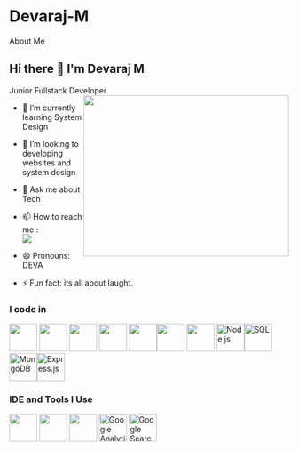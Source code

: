 # Devaraj-M
About Me
## Hi there 👋 I'm Devaraj M

Junior Fullstack Developer
<img align="right" width="370" height="290" src="https://i.pinimg.com/originals/47/f0/34/47f0342cec72b800463bf003eac1257e.gif">
                                                
- 🌱 I’m currently learning System Design
- 👯 I’m looking to developing websites and system design

- 💬 Ask me about Tech
- 📫 How to reach me :
<br />  [<img src="https://img.shields.io/badge/LinkedIn-0077B5?style=for-the-badge&logo=linkedin&logoColor=white" />](https://www.linkedin.com/in/devaraj-m-b2b78221b?utm_source=share&utm_campaign=share_via&utm_content=profile&utm_medium=android_app)

- 😄 Pronouns: DEVA
- ⚡ Fun fact: its all about laught.

### I code in
<img height="50" width="50" src="https://img.icons8.com/color/48/000000/c-programming.png" /> <img height="50" width="50" src="https://img.icons8.com/color/48/000000/c-plus-plus-logo.png" />  <img height="50" width="50" src="https://img.icons8.com/color/48/000000/html-5.png" /> <img height="50" width="50" src="https://img.icons8.com/color/48/000000/css3.png" /> 
<img height="50" width="50" src="https://img.icons8.com/color/48/000000/javascript.png"/><img height="50" width="50" src="https://img.icons8.com/fluent/48/000000/arduino.png"/> <img height="50" width="50" src="https://img.icons8.com/color/48/000000/react-native.png"/> <img height="50" width="50" src="https://img.icons8.com/color/48/000000/nodejs.png" alt="Node.js"/><img height="50" width="50" src="https://img.icons8.com/external-soft-fill-juicy-fish/50/000000/external-sql-coding-and-development-soft-fill-soft-fill-juicy-fish.png" alt="SQL"/><img height="50" width="50" src="https://img.icons8.com/color/48/000000/mongodb.png" alt="MongoDB"/><img height="50" width="50" src="[https://img.icons8.com/ios-filled/50/000000/express-js.png](https://img.icons8.com/?size=100&id=kg46nzoJrmTR&format=png&color=000000)" alt="Express.js"/>







### IDE and Tools I Use
<img height="50" width="50" src="https://img.icons8.com/color/48/000000/visual-studio-code-2019.png"/> <img height="50" width="50" src="https://img.icons8.com/color/50/000000/git.png"/>  <img height="50" src="https://img.shields.io/badge/Netlify-00C7B7?style=for-the-badge&logo=netlify&logoColor=white"/> 
<img height="50" width="50" src="https://img.icons8.com/color/48/000000/google-analytics.png" alt="Google Analytics"/>
<img height="50" width="50" src="https://img.icons8.com/color/48/000000/google-web-console.png" alt="Google Search Console"/>


